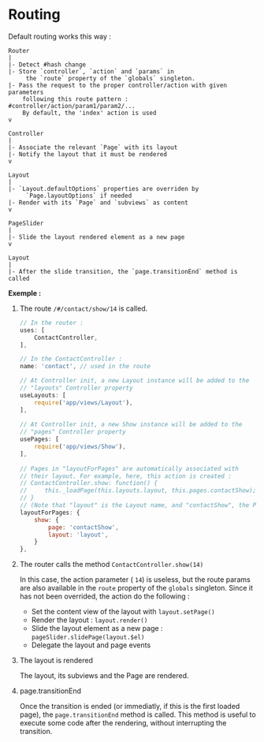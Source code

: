 # Routing

Default routing works this way :

```
Router
|
|- Detect #hash change
|- Store `controller`, `action` and `params` in
     the `route` property of the `globals` singleton.
|- Pass the request to the proper controller/action with given parameters
    following this route pattern : #controller/action/param1/param2/...
    By default, the 'index' action is used
v

Controller
|
|- Associate the relevant `Page` with its layout
|- Notify the layout that it must be rendered
v

Layout
|
|- `Layout.defaultOptions` properties are overriden by
     `Page.layoutOptions` if needed
|- Render with its `Page` and `subviews` as content
v

PageSlider
|
|- Slide the layout rendered element as a new page
v

Layout
|
|- After the slide transition, the `page.transitionEnd` method is called
```

__Exemple :__

1. The route `/#/contact/show/14` is called.

   ```js
   // In the router :
   uses: [
       ContactController,
   ],
   ```
 
   ```js
   // In the ContactController :
   name: 'contact', // used in the route
   
   // At Controller init, a new Layout instance will be added to the
   // "layouts" Controller property
   useLayouts: [
       require('app/views/Layout'),
   ],
 
   // At Controller init, a new Show instance will be added to the
   // "pages" Controller property
   usePages: [
       require('app/views/Show'),
   ],
 
   // Pages in "layoutForPages" are automatically associated with
   // their layout. For example, here, this action is created :
   // ContactController.show: function() {
   //     this._loadPage(this.layouts.layout, this.pages.contactShow);
   // }
   // (Note that "layout" is the Layout name, and "contactShow", the Page name)
   layoutForPages: {
       show: {
           page: 'contactShow',
           layout: 'layout',
       }
   },
   ```

2. The router calls the method `ContactController.show(14)`

   In this case, the action parameter ( `14`) is useless, but the route params are also available in the `route` property of the `globals` singleton.
   Since it has not been overrided, the action do the following :
   - Set the content view of the layout with `layout.setPage()`
   - Render the layout : `layout.render()`
   - Slide the layout element as a new page : `pageSlider.slidePage(layout.$el)`
   - Delegate the layout and page events

3. The layout is rendered

   The layout, its subviews and the Page are rendered.

4. page.transitionEnd

   Once the transition is ended (or immediatly, if this is the first loaded page), the `page.transitionEnd` method is called.
   This method is useful to execute some code after the rendering, without interrupting the transition.
